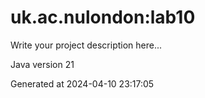 # uk.ac.nulondon:lab10

Write your project description here...

Java version 21

Generated at 2024-04-10 23:17:05
